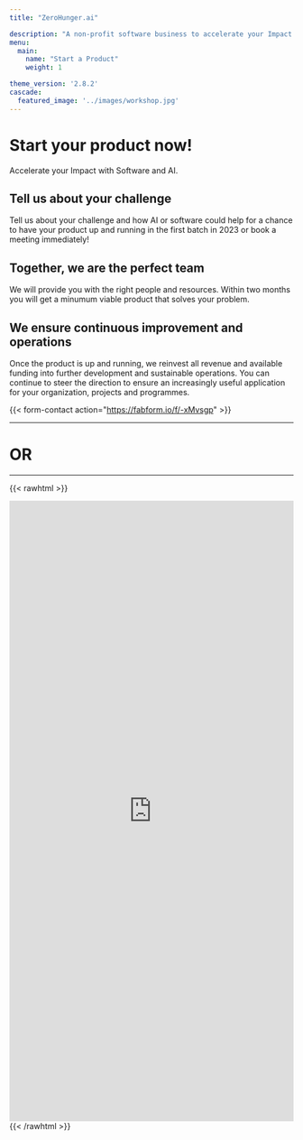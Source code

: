 ```yaml
---
title: "ZeroHunger.ai"

description: "A non-profit software business to accelerate your Impact!"
menu: 
  main:
    name: "Start a Product"
    weight: 1

theme_version: '2.8.2'
cascade:
  featured_image: '../images/workshop.jpg'
---
```


# Start your product now!

Accelerate your Impact with Software and AI.
## Tell us about your challenge

Tell us about your challenge and how AI or software could help for a chance to have your product up and running in the first batch in 2023 or book a meeting immediately!
## Together, we are the perfect team

We will provide you with the right people and resources. Within two months you will get a minumum viable product that solves your problem.

## We ensure continuous improvement and operations

Once the product is up and running, we reinvest all revenue and available funding into further development and sustainable operations. You can continue to steer the direction to ensure an increasingly useful application for your organization, projects and programmes.


{{< form-contact action="https://fabform.io/f/-xMvsgp"  >}}

---

# OR
---

{{< rawhtml >}}
<iframe src='https://outlook.office365.com/owa/calendar/Bookameeting@zerohunger.ai/bookings/' width='100%' height='1100' scrolling='yes' style='border:0'></iframe>
{{< /rawhtml >}}